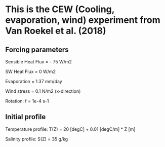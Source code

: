 # This is the CEW (Cooling, evaporation, wind) experiment from Van Roekel et al. (2018)

## Forcing parameters

Sensible Heat Flux = - 75 W/m2

SW Heat Flux = 0 W/m2

Evaporation = 1.37 mm/day

Wind stress = 0.1 N/m2 (x-direction)

Rotation: f = 1e-4 s-1

## Initial profile

Temperature profile: T(Z) = 20 [degC] + 0.01 [degC/m] * Z [m]

Salinity profile:    S(Z) = 35 g/kg